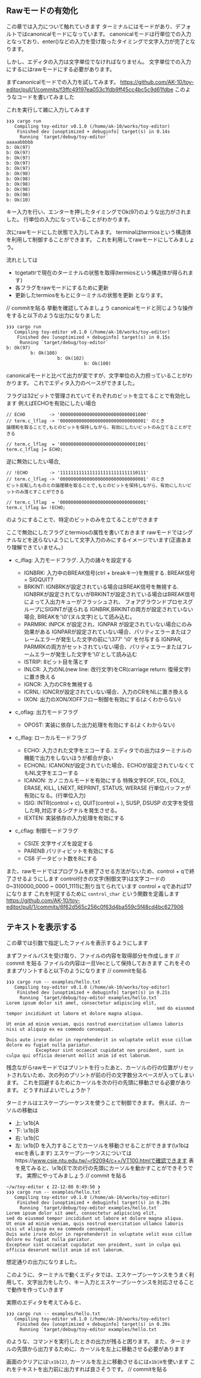 ## Rawモードの有効化
この章では入力について触れていきます
ターミナルにはモードがあり、デフォルトではcanonicalモードになっています。
canonicalモードは行単位での入力となっており、enter(<LF>)などの入力を受け取ったタイミングで文字入力が完了となります。

しかし、エディタの入力は文字単位でなければなりません。
文字単位での入力にするにはrawモードにする必要があります。

まずcanonicalモードでの入力を試してみます。
https://github.com/AK-10/toy-editor/pull/1/commits/f3ffc49197ea053c1fdb9ff45cc4bc5c9d61fdbe
このようなコードを書いてみました

これを実行して雑に入力してみます

```
❯❯❯ cargo run
   Compiling toy-editor v0.1.0 (/home/ak-10/works/toy-editor)
    Finished dev [unoptimized + debuginfo] target(s) in 0.14s
     Running `target/debug/toy-editor`
aaaaabbbbb
b: Ok(97)
b: Ok(97)
b: Ok(97)
b: Ok(97)
b: Ok(97)
b: Ok(98)
b: Ok(98)
b: Ok(98)
b: Ok(98)
b: Ok(98)
b: Ok(10)
```
キー入力を行い、エンターを押したタイミングでOk(97)のような出力がされました。
行単位の入力になっていることがわかります。

次にrawモードにした状態で入力してみます。
terminalはtermiosという構造体を利用して制御することができます。
これを利用してrawモードにしてみましょう。

流れとしては
- tcgetattrで現在のターミナルの状態を取得(termiosという構造体が得られます)
- 各フラグをrawモードにするために更新
- 更新したtermiosをもとにターミナルの状態を更新
となります。

// commitを貼る
挙動を確認してみましょう
canonicalモードと同じような操作をすると以下のような出力になりました

```
❯❯❯ cargo run
   Compiling toy-editor v0.1.0 (/home/ak-10/works/toy-editor)
    Finished dev [unoptimized + debuginfo] target(s) in 0.15s
     Running `target/debug/toy-editor`
b: Ok(97)
         b: Ok(108)
                   b: Ok(102)
                             b: Ok(100)
```
canonicalモードと比べて出力が変ですが、文字単位の入力担っていることがわかります。
これでエディタ入力のベースができました。

フラグは32ビットで管理されていてそれぞれのビットを立てることで有効化します
例えばECHOを有効にしたい場合
```
// ECHO         -> '00000000000000000000000000001000'
// term.c_lflag -> '00000000000000000000000000000001' のとき
論理和を取ることで,もとのビットを保持しながら、有効にしたいビットのみ立てることができる

// term.c_lflag  = '00000000000000000000000000001001'
term.c_lflag |= ECHO;
```

逆に無効にしたい場合,
```
// !ECHO        -> '11111111111111111111111111110111'
// term.c_lflag -> '00000000000000000000000000000001' のとき
ビット反転したものとの論理積を取ることで,もとのビットを保持しながら、有効にしたいビットのみ落とすことができる

// term.c_lflag  = '00000000000000000000000000000001'
term.c_lflag &= !ECHO;
```
のようにすることで、特定のビットのみを立てることができます

ここで無効にしたフラグとtermiosの属性を書いておきます
rawモードではシグナルなどを送らないようにして文字入力のみにするイメージでいます(正直あまり理解できていません。)
- c_iflag:
  入力モードフラグ. 入力の諸々を設定する
   - IGNBRK:
    入力中のBREAK信号(ctrl + breakキー)を無視する.
    BREAK信号 = SIGQUIT?
  - BRKINT:
    IGNBRKが設定されている場合はBREAK信号を無視する.
    IGNBRKが設定されてないがBRKINTが設定されている場合はBREAK信号によって入出力キューがフラッシュされ、
    フォアグラウンドプロセスグループにSIGINTが送られる
    IGNBRK,BRKINTの両方が設定されていない場合, BREAKを'\0'(ヌル文字)として読み込む。
  - PARMRK:
    INPCK が設定され、IGNPAR が設定されていない場合にのみ効果がある
    IGNPARが設定されていない場合、パリティエラーまたはフレームエラーが発生した文字の前に'\377' '\0' を付与する
    IGNPAR, PARMRKの両方がセットされていない場合、パリティエラーまたはフレームエラーが発生した文字を'\0'として読み込む
  - ISTRIP:
    8ビット目を落とす
  - INLCR:
    入力のNL(new line: 改行文字)をCR(carriage return: 復帰文字)に置き換える
  - IGNCR:
    入力のCRを無視する
  - ICRNL:
    IGNCRが設定されていない場合、入力のCRをNLに置き換える
  - IXON:
    出力のXON/XOFFフロー制御を有効にする(よくわからない)

- c_oflag: 出力モードフラグ
  - OPOST:
    実装に依存した出力処理を有効にする(よくわからない)
- c_lflag: ローカルモードフラグ
  - ECHO:
    入力された文字をエコーする. エディタでの出力はターミナルの機能で出力をしないほうが都合が良い
  - ECHONL:
    ICANONが設定されていた場合、ECHOが設定されていなくてもNL文字をエコーする
  - ICANON:
    カノニカルモードを有効にする
    特殊文字EOF, EOL, EOL2, ERASE, KILL, LNEXT, REPRINT, STATUS, WERASE 行単位バッファが有効になる。(行単位入力)
  - ISIG:
    INTR(control + c), QUIT(control + \), SUSP, DSUSP の文字を受信した時,対応するシグナルを発生させる。
  - IEXTEN:
    実装依存の入力処理を有効にする
- c_cflag: 制御モードフラグ
  - CSIZE
    文字サイズを設定する
  - PARENB
    パリティビットを有効にする
  - CS8
    データビット数を8にする

また、rawモードではプログラムを終了させる方法がないため、control + qで終了させるようにします
control付きの文字(制御文字)は文字コードの0~31(0000_0000 ~ 0001_1111)に割り当てられています
control + qであれば17になります
これを判定するために `control_char` という関数を定義します
https://github.com/AK-10/toy-editor/pull/1/commits/6f62d565c256c0f63d4ba559c5f48cd4bc627906

## テキストを表示する
この章では引数で指定したファイルを表示するようにします

まずファイルパスを受け取り、ファイルの内容を取得部分を作成します
// commit を貼る
ファイルの内容は一旦Vec<String>として保持しておきます
これをそのままプリントすると以下のようになります
// commitを貼る
```
❯❯❯ cargo run -- examples/hello.txt
   Compiling toy-editor v0.1.0 (/home/ak-10/works/toy-editor)
    Finished dev [unoptimized + debuginfo] target(s) in 0.21s
     Running `target/debug/toy-editor examples/hello.txt`
Lorem ipsum dolor sit amet, consectetur adipiscing elit,
                                                        sed do eiusmod tempor incididunt ut labore et dolore magna aliqua.
                                                                                                                          Ut enim ad minim veniam, quis nostrud exercitation ullamco laboris nisi ut aliquip ex ea commodo consequat.
                                                                     Duis aute irure dolor in reprehenderit in voluptate velit esse cillum dolore eu fugiat nulla pariatur.
           Excepteur sint occaecat cupidatat non proident, sunt in culpa qui officia deserunt mollit anim id est laborum.
```

残念ながらrawモードではプリントを行ったあと、カーソルの行の位置がリセットされないため、次の列のプリントが前の行の文字数分スペースが入ってしまいます。
これを回避するためにカーソルを次の行の先頭に移動させる必要があります。
どうすればよいでしょうか？

ターミナルはエスケープシーケンスを使うことで制御できます。
例えば、カーソルの移動は
- 上: \x1b[A
- 下: \x1b[B
- 右: \x1b[C
- 左: \x1b[D
を入力することでカーソルを移動させることができます(\x1bはescを表します)
エスケープシーケンスについてはhttps://www.csie.ntu.edu.tw/~r92094/c++/VT100.htmlで確認できます
表を見てみると、\x1b[Eで次の行の先頭にカーソルを動かすことができそうです。
実際にやってみましょう
// commit を貼る

```
~/w/toy-editor ❮ 22-12-08 0:49:50 ❯
❯❯❯ cargo run -- examples/hello.txt
   Compiling toy-editor v0.1.0 (/home/ak-10/works/toy-editor)
    Finished dev [unoptimized + debuginfo] target(s) in 0.20s
     Running `target/debug/toy-editor examples/hello.txt`
Lorem ipsum dolor sit amet, consectetur adipiscing elit,
sed do eiusmod tempor incididunt ut labore et dolore magna aliqua.
Ut enim ad minim veniam, quis nostrud exercitation ullamco laboris nisi ut aliquip ex ea commodo consequat.
Duis aute irure dolor in reprehenderit in voluptate velit esse cillum dolore eu fugiat nulla pariatur.
Excepteur sint occaecat cupidatat non proident, sunt in culpa qui officia deserunt mollit anim id est laborum.
```

想定通りの出力になりました。

このように、ターミナルで動くエディタでは、エスケープシーケンスをうまく利用して、文字出力をしたり、キー入力とエスケープシーケンスを対応させることで動作を作っていきます

実際のエディタを考えてみると、
```
❯❯❯ cargo run -- examples/hello.txt
   Compiling toy-editor v0.1.0 (/home/ak-10/works/toy-editor)
    Finished dev [unoptimized + debuginfo] target(s) in 0.20s
     Running `target/debug/toy-editor examples/hello.txt
```
のような、コマンドを実行したときの出力が残ると困ります。
また、ターミナルの先頭から出力するために、カーソルを左上に移動させる必要があります

画面のクリアには`\x1b[2J`, カーソルを左上に移動させるには`x1b[H`を使います
これをテキストを出力前に出力すれば良さそうです。
// commitを貼る

